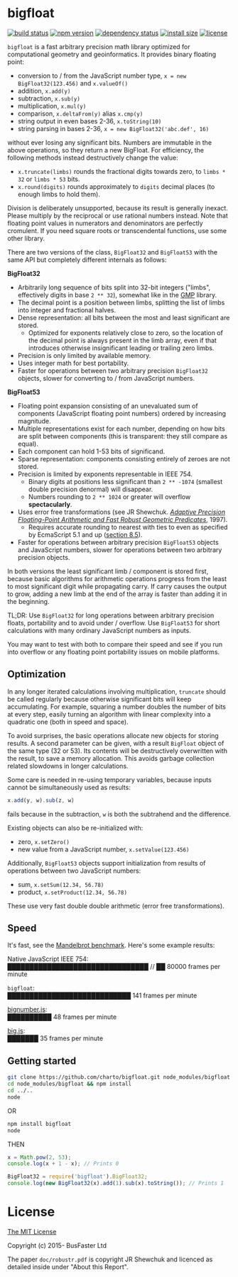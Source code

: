 # bigfloat

[![build status](https://travis-ci.org/charto/bigfloat.svg?branch=master)](http://travis-ci.org/charto/bigfloat)
[![npm version](https://img.shields.io/npm/v/bigfloat.svg)](https://www.npmjs.com/package/bigfloat)
[![dependency status](https://david-dm.org/charto/bigfloat.svg)](https://david-dm.org/charto/bigfloat)
[![install size](https://packagephobia.now.sh/badge?p=bigfloat)](https://packagephobia.now.sh/result?p=bigfloat)
[![license](https://img.shields.io/npm/l/bigfloat.svg)](https://raw.githubusercontent.com/charto/bigfloat/master/LICENSE)

`bigfloat` is a fast arbitrary precision math library optimized for computational geometry and geoinformatics.
It provides binary floating point:

- conversion to / from the JavaScript number type, `x = new BigFloat32(123.456)` and `x.valueOf()`
- addition, `x.add(y)`
- subtraction, `x.sub(y)`
- multiplication, `x.mul(y)`
- comparison, `x.deltaFrom(y)` alias `x.cmp(y)`
- string output in even bases 2-36, `x.toString(10)`
- string parsing in bases 2-36, `x = new BigFloat32('abc.def', 16)`

without ever losing any significant bits. Numbers are immutable in the above operations, so they return a new BigFloat.
For efficiency, the following methods instead destructively change the value:

- `x.truncate(limbs)` rounds the fractional digits towards zero, to `limbs * 32` or `limbs * 53` bits.
- `x.round(digits)` rounds approximately to `digits` decimal places (to enough limbs to hold them).

Division is deliberately unsupported, because its result is generally inexact.
Please multiply by the reciprocal or use rational numbers instead.
Note that floating point values in numerators and denominators are perfectly cromulent.
If you need square roots or transcendental functions, use some other library.

There are two versions of the class, `BigFloat32` and `BigFloat53` with the same API but completely different internals as follows:

**BigFloat32**

- Arbitrarily long sequence of bits split into 32-bit integers ("limbs", effectively digits in base `2 ** 32`),
  somewhat like in the [GMP](https://gmplib.org/manual/Float-Internals.html) library.
- The decimal point is a position between limbs, splitting the list of limbs into integer and fractional halves.
- Dense representation: all bits between the most and least significant are stored.
  - Optimized for exponents relatively close to zero, so the location of the decimal point is always present in the limb array,
    even if that introduces otherwise insignificant leading or trailing zero limbs.
- Precision is only limited by available memory.
- Uses integer math for best portability.
- Faster for operations between two arbitrary precision `BigFloat32` objects, slower for converting to / from JavaScript numbers.

**BigFloat53**

- Floating point expansion consisting of an unevaluated sum of components
  (JavaScript floating point numbers) ordered by increasing magnitude.
- Multiple representations exist for each number, depending on how bits are split between components
  (this is transparent: they still compare as equal).
- Each component can hold 1-53 bits of significand.
- Sparse representation: components consisting entirely of zeroes are not stored.
- Precision is limited by exponents representable in IEEE 754.
  - Binary digits at positions less significant than `2 ** -1074` (smallest double precision denormal) will disappear.
  - Numbers rounding to `2 ** 1024` or greater will overflow **spectacularly**.
- Uses error free transformations (see JR Shewchuk.
  [*Adaptive Precision Floating-Point Arithmetic and Fast Robust Geometric Predicates*](doc/robustr.pdf),
  1997).
  - Requires accurate rounding to nearest with ties to even as specified by EcmaScript 5.1 and up
    ([section 8.5](https://www.ecma-international.org/ecma-262/5.1/#sec-8.5)).
- Faster for operations between arbitrary precision `BigFloat53` objects and JavaScript numbers, slower for operations between two arbitrary precision objects.

In both versions the least significant limb / component is stored first,
because basic algorithms for arithmetic operations progress from the least to most significant digit while propagating carry.
If carry causes the output to grow, adding a new limb at the end of the array is faster than adding it in the beginning.

TL;DR: Use `BigFloat32` for long operations between arbitrary precision floats, portability and to avoid under / overflow.
Use `BigFloat53` for short calculations with many ordinary JavaScript numbers as inputs.

You may want to test with both to compare their speed and see if you run into overflow
or any floating point portability issues on mobile platforms.

## Optimization

In any longer iterated calculations involving multiplication, `truncate` should be called regularly because otherwise significant bits will keep accumulating.
For example, squaring a number doubles the number of bits at every step, easily turning an algorithm with linear complexity into a quadratic one
(both in speed and space).

To avoid surprises, the basic operations allocate new objects for storing results. A second parameter can be given,
with a result `BigFloat` object of the same type (32 or 53). Its contents will be destructively overwritten with the result,
to save a memory allocation. This avoids garbage collection related slowdowns in longer calculations.

Some care is needed in re-using temporary variables, because inputs cannot be simultaneously used as results:

```TypeScript
x.add(y, w).sub(z, w)
```

fails because in the subtraction, `w` is both the subtrahend and the difference.

Existing objects can also be re-initialized with:

- zero, `x.setZero()`
- new value from a JavaScript number, `x.setValue(123.456)`

Additionally, `BigFloat53` objects support initialization from results of operations between two JavaScript numbers:

- sum, `x.setSum(12.34, 56.78)`
- product, `x.setProduct(12.34, 56.78)`

These use very fast double double arithmetic (error free transformations).

## Speed

It's fast, see the [Mandelbrot benchmark](http://charto.github.io/bigfloat/). Here's some example results:

Native JavaScript IEEE 754:  
████████████████████████████████ // ██ 80000 frames per minute

`bigfloat`:  
████████████████████████████ 141 frames per minute

[bignumber.js](https://github.com/MikeMcl/bignumber.js):  
██████████ 48 frames per minute

[big.js](https://github.com/MikeMcl/big.js):  
███████ 35 frames per minute

Getting started
---

```bash
git clone https://github.com/charto/bigfloat.git node_modules/bigfloat
cd node_modules/bigfloat && npm install
cd ../..
node
```

OR

```bash
npm install bigfloat
node
```

THEN

```js
x = Math.pow(2, 53);
console.log(x + 1 - x); // Prints 0

BigFloat32 = require('bigfloat').BigFloat32;
console.log(new BigFloat32(x).add(1).sub(x).toString()); // Prints 1
```

# License

[The MIT License](https://raw.githubusercontent.com/charto/bigfloat/master/LICENSE)

Copyright (c) 2015- BusFaster Ltd

The paper `doc/robustr.pdf` is copyright JR Shewchuk and licenced as detailed inside under "About this Report".
